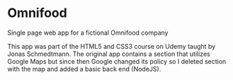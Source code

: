 # Omnifood
Single page web app for a fictional Omnifood company

This app was part of the HTML5 and CSS3 course on Udemy taught by Jonas Schmedtmann.
The original app contains a section that utilizes Google Maps but since then Google changed its policy
so I deleted section with the map and added a basic back end (NodeJS).
